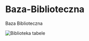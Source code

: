 # Baza-Biblioteczna
Baza Biblioteczna


![Biblioteka tabele](https://github.com/MichaelFish199/Baza-Biblioteczna/assets/101405852/95710c49-56aa-445c-b1a7-51530f496fe4)
